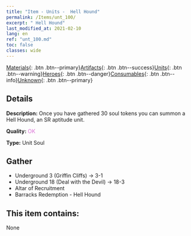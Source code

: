 ```yaml
---
title: "Item - Units -  Hell Hound"
permalink: /Items/unt_100/
excerpt: " Hell Hound"
last_modified_at: 2021-02-10
lang: en
ref: "unt_100.md"
toc: false
classes: wide
---
```

 [Materials](/Items/){: .btn .btn--primary}[Artifacts](/Items/Artifacts/){: .btn .btn--success}[Units](/Items/Units/){: .btn .btn--warning}[Heroes](/Items/Heroes/){: .btn .btn--danger}[Consumables](/Items/Consumables/){: .btn .btn--info}[Unknown](/Items/Unknown/){: .btn .btn--primary}

## Details
 **Description:** Once you have gathered 30 soul tokens you can summon a Hell Hound, an SR aptitude unit.

 **Quality:** <span style="color: #DA70D6">OK</span>

 **Type:** Unit Soul

## Gather

*    Underground 3 (Griffin Cliffs) -> 3-1 
*    Underground 18 (Deal with the Devil) -> 18-3 
*    Altar of Recruitment 
*    Barracks Redemption - Hell Hound 

## This item contains:

  None

